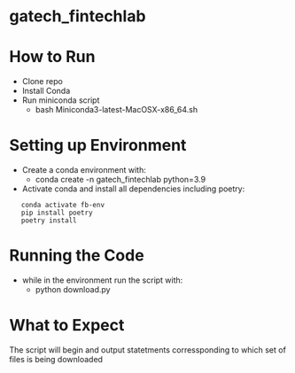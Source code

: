 # gatech_fintechlab


# How to Run

- Clone repo
- Install Conda 
- Run miniconda script
  - bash Miniconda3-latest-MacOSX-x86_64.sh

# Setting up Environment

- Create a conda environment with:
  - conda create -n gatech_fintechlab python=3.9
- Activate conda and install all dependencies including poetry:
```
   conda activate fb-env
   pip install poetry
   poetry install
```

# Running the Code

- while in the environment run the script with:
  - python download.py

# What to Expect

The script will begin and output statetments corressponding to which set of files is being downloaded
